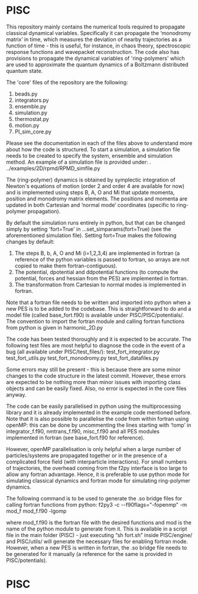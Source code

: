 # PISC

This repository mainly contains the numerical tools required to propagate classical dynamical variables. Specifically it can propagate the ‘monodromy matrix’ in time, which measures the deviation of nearby trajectories as a function of time - this is useful, for instance, in chaos theory, spectroscopic response functions and wavepacket reconstruction. The code also has provisions
to propagate the dynamical variables of 'ring-polymers' which are used to approximate
the quantum dynamics of a Boltzmann distributed quantum state.

The 'core' files of the repository are the following:
1. beads.py
2. integrators.py
3. ensemble.py
4. simulation.py
5. thermostat.py
6. motion.py
7. PI_sim_core.py

Please see the documentation in each of the files above to understand more about how the
code is structured. To start a simulation, a simulation file needs to be created to specify the system, ensemble and simulation method. An example of a simulation file is provided under:
        	.	../examples/2D/rpmd/RPMD_simfile.py

The (ring-polymer) dynamics is obtained by symplectic integration of Newton's
equations of motion (order 2 and order 4 are available for now) and is implemented using steps
B, A, O and Mi that update momenta, position and monodromy matrix elements. The positions and momenta are updated in both Cartesian and ‘normal mode’ coordinates (specific to ring-polymer propagation). 

By default the simulation runs entirely in python, but that can be changed simply by setting
'fort=True' in ...set_simparams(fort=True) (see the aforementioned simulation file). Setting fort=True makes the following changes by default:
1. The steps B, b, A, O and Mi (i=1,2,3,4) are implemented in fortran (a reference of the python variables is passed to fortran, so arrays are not copied to make them fortran-contiguous).
2. The potential, dpotential and ddpotential functions (to compute the potential, forces and hessian from the PES) are implemented in fortran.
3. The transformation from Cartesian to normal modes is implemented in fortran.

Note that a fortran file needs to be written and imported into python when a new PES is to be added to the codebase. This is straightforward to do and a model file (called base_fort.f90) is available under PISC/PISC/potentials/. The convention to import the fortran module and calling fortran functions from python is given in harmonic_2D.py

The code has been tested thoroughly and it is expected to be accurate. The following test files are most helpful to diagnose the code in the event of a bug (all available under PISC/test_files/):
test_fort_integrator.py
test_fort_utils.py
test_fort_monodromy.py
test_fort_datafiles.py

Some errors may still be present - this is because there are some minor changes to the code structure in the latest commit. However, these errors are expected to be nothing more than minor issues with importing class objects and can be easily fixed. Also, no error is expected in the core files anyway. 

The code can be easily parallelised in python using the multiprocessing library and it is already implemented in the example code mentioned before. Note that it is also possible to parallelise the code from within fortran using openMP: this can be done by uncommenting the lines starting with ‘!omp’ in integrator_f.f90, nmtrans_f.f90, misc_f.f90 and all PES modules implemented in fortran (see base_fort.f90 for reference). 

However, openMP parallelisation is only helpful when a large number of particles/systems are propagated together or in the presence of a complicated force field (with interparticle interactions). For small numbers of trajectories, the overhead coming from the f2py interface is too large to allow any fortran advantage. Hence, it is preferable to use python mode for simulating classical dynamics and fortran mode for simulating ring-polymer dynamics.

The following command is to be used to generate the .so bridge files for calling fortran functions from python:
f2py3 -c --f90flags="-fopenmp" -m mod_f mod_f.f90  -lgomp

where mod_f.f90 is the fortran file with the desired functions and mod is the name of the python module to generate from it.  This is available in a script file in the main folder (PISC) - just executing “sh fort.sh” inside PISC/engine/ and PISC/utils/  will generate the necessary files for enabling fortran mode. However, when a new PES is written in fortran, the .so bridge file needs to be generated for it manually (a reference for the same is provided in PISC/potentials). 
# PISC

